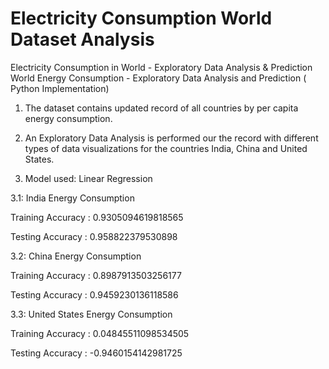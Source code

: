 # Electricity Consumption World Dataset Analysis
Electricity Consumption in World - Exploratory Data Analysis &amp; Prediction
World Energy Consumption - Exploratory Data Analysis and Prediction ( Python Implementation)


1. The dataset contains updated record of all countries by per capita energy consumption.

2. An Exploratory Data Analysis is performed our the record with different types of data visualizations for the countries India, China and United States.

3. Model used: Linear Regression

3.1: India Energy Consumption

Training Accuracy : 0.9305094619818565

Testing Accuracy : 0.958822379530898

3.2: China Energy Consumption

Training Accuracy : 0.8987913503256177

Testing Accuracy : 0.9459230136118586

3.3: United States Energy Consumption

Training Accuracy : 0.04845511098534505

Testing Accuracy : -0.9460154142981725
